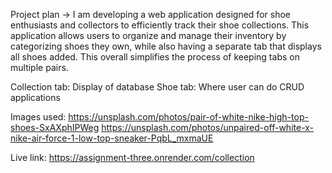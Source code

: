 Project plan
→ I am developing a web application designed for shoe enthusiasts and collectors to efficiently track their shoe collections. This application allows users to organize and manage their inventory by categorizing shoes they own, while also having a separate tab that displays all shoes added. This overall simplifies the process of keeping tabs on multiple pairs.

Collection tab: Display of database 
Shoe tab: Where user can do CRUD applications

Images used: 
https://unsplash.com/photos/pair-of-white-nike-high-top-shoes-SxAXphIPWeg
https://unsplash.com/photos/unpaired-off-white-x-nike-air-force-1-low-top-sneaker-PqbL_mxmaUE

Live link: 
https://assignment-three.onrender.com/collection
